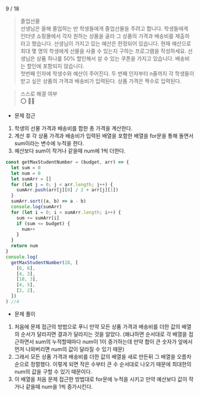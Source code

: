 9 / 18

> 졸업선물 <br />
> 선생님은 올해 졸업하는 반 학생들에게 졸업선물을 주려고 합니다. 학생들에게 인터넷 쇼핑몰에서 각자 원하는 상품을 골라 그 상품의 가격과 배송비를 제출하라고 했습니다. 선생님이 가지고 있는 예산은 한정되어 있습니다.
> 현재 예산으로 최대 몇 명의 학생에게 선물을 사줄 수 있는지 구하는 프로그램을 작성하세요. 선생님은 상품 하나를 50% 할인해서 살 수 있는 쿠폰을 가지고 있습니다. 배송비는 할인에 포함되지 않습니다. <br>
> 첫번째 인자에 학생수와 예산이 주어진다. 두 번째 인자부터 n줄까지 각 학생들이 받고 싶은 상품의 가격과 배송비가 입력된다. 상품 가격은 짝수로 입력된다.

> 스스로 해결 여부 <br />
> ⭕️ 👏🏻

- 문제 접근

1. 학생의 선물 가격과 배송비를 합한 총 가격을 계산한다.
2. 계산 후 각 상품 가격과 배송비가 입력된 배열을 포함한 배열을 for문을 통해 돌면서 sum이라는 변수에 누적을 한다.
3. 예산보다 sum이 작거나 같을때 num에 1씩 더한다.

```javascript
const getMaxStudentNumber = (budget, arr) => {
  let sum = 0
  let num = 0
  let sumArr = []
  for (let j = 0; j < arr.length; j++) {
    sumArr.push(arr[j][0] / 2 + arr[j][1])
  }
  sumArr.sort((a, b) => a - b)
  console.log(sumArr)
  for (let i = 0; i < sumArr.length; i++) {
    sum += sumArr[i]
    if (sum <= budget) {
      num++
    }
  }
  return num
}
console.log(
  getMaxStudentNumber(28, [
    [6, 6],
    [4, 3],
    [10, 3],
    [4, 5],
    [2, 2],
  ])
) //4
```

- 문제 풀이

1. 처음에 문제 접근의 방법으로 푸니 만약 모든 상품 가격과 배송비를 더한 값의 배열의 순서가 달라지면 결과가 달라지는 것을 알았다. (왜냐하면 순서대로 각 배열을 접근하면서 sum의 누적할때마다 num이 1이 증가하는데 만약 합이 큰 숫자가 앞에서 먼저 나와버리면 num의 값이 달라질 수 있기 때문)
2. 그래서 모든 상품 가격과 배송비를 더한 값의 배열을 새로 만든뒤 그 배열을 오름차순으로 정렬했다. 이렇게 되면 작은 수부터 큰 수 순서대로 나오기 때문에 최대한의 num의 값을 구할 수 있기 때문이다.
3. 이 배열을 처음 문제 접근한 방법대로 for문에 누적을 시키고 만약 예산보다 값이 작거나 같을때 num을 1씩 증가시킨다.
